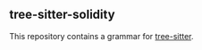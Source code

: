 ## tree-sitter-solidity

This repository contains a grammar for [tree-sitter](https://github.com/tree-sitter/tree-sitter).